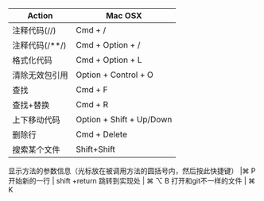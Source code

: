 Action | Mac OSX|
---|---|
注释代码(//) | Cmd + /
注释代码(/**/) | Cmd + Option + /
格式化代码 | Cmd + Option + L
清除无效包引用 | Option + Control + O
查找 | Cmd + F
查找+替换 | Cmd + R
上下移动代码 | Option + Shift + Up/Down
删除行 | Cmd + Delete
搜索某个文件 | Shift+Shift

显示方法的参数信息（光标放在被调用方法的圆括号内，然后按此快捷键） |⌘ P	
开始新的一行 | shift +return
跳转到实现处 | ⌘ ⌥ B
打开和git不一样的文件 | ⌘ K











